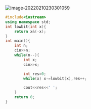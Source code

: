 ![image-20220210230301059](C:\Users\24\AppData\Roaming\Typora\typora-user-images\image-20220210230301059.png)

```c++
#include<iostream>
using namespace std;
int lowbit(int x){
    return x&(-x);
}
int main(){
    int n;
    cin>>n;
    while(n--){
        int x;
        cin>>x;

        int res=0;
        while(x) x-=lowbit(x),res++;

        cout<<res<<' ';
    }
    return 0;
}
```

